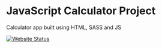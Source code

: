 # JavaScript Calculator Project

Calculator app built using HTML, SASS and JS


[![Website Status](https://img.shields.io/badge/JS%20CALCULATOR-LIVE-green?style=for-the-badge)](
https://vicksamelo.github.io/js-calculator-project/
)


